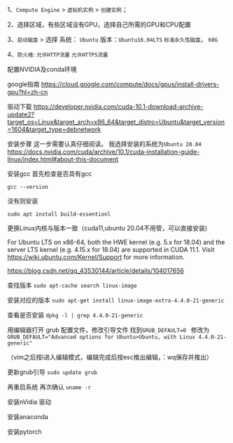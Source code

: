 1、`Compute Engine` > `虚拟机实例` > `创建实例`；

2、选择区域，有些区域没有GPU，选择自己所需的GPU和CPU配置

3、`启动磁盘`  > 选择  系统： `Ubuntu`   版本：`Ubuntu16.04LTS` `标准永久性磁盘`， `60G`

4、`防火墙`:
    `允许HTTP流量`
    `允许HTTPS流量`
    


配置NVIDIA及conda环境

google指南
https://cloud.google.com/compute/docs/gpus/install-drivers-gpu?hl=zh-cn

驱动下载
https://developer.nvidia.com/cuda-10.1-download-archive-update2?target_os=Linux&target_arch=x86_64&target_distro=Ubuntu&target_version=1604&target_type=debnetwork

安装步骤
这一步需要认真仔细阅读。
我选择安装的系统为`Ubuntu 20.04`
https://docs.nvidia.com/cuda/archive/10.1/cuda-installation-guide-linux/index.html#about-this-document


安装gcc
首先检查是否具有gcc

`gcc --version`

没有则安装

`sudo apt install build-essentionl`

更换Linux内核与版本一致（cuda11,ubuntu 20.04不用管，可以直接安装)

For Ubuntu LTS on x86-64, both the HWE kernel (e.g. 5.x for 18.04) and the server LTS kernel (e.g. 4.15.x for 18.04) are supported in CUDA 11.1. Visit https://wiki.ubuntu.com/Kernel/Support for more information. 

https://blog.csdn.net/qq_43530144/article/details/104017656

查找版本
`sudo apt-cache search linux-image`

安装对应的版本
`sudo apt-get install linux-image-extra-4.4.0-21-generic`

查看是否安装
`dpkg -l | grep 4.4.0-21-generic`

用编辑器打开 grub 配置文件，修改引导文件
找到`GRUB_DEFAULT=0 `  修改为  `GRUB_DEFAULT="Advanced options for Ubuntu>Ubuntu, with Linux 4.4.0-21-generic"`

（vim之后按i进入编辑模式，编辑完成后按esc推出编辑，：wq保存并推出）

更新grub引导
`sudo update grub`

再重启系统
再次确认
`uname -r`


安装nVidia 驱动

安装anaconda

安装pytorch





